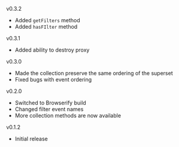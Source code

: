 v0.3.2

* Added `getFilters` method
* Added `hasFIlter` method

v0.3.1

* Added ability to destroy proxy

v0.3.0

* Made the collection preserve the same ordering of the superset
* Fixed bugs with event ordering

v0.2.0

* Switched to Browserify build
* Changed filter event names
* More collection methods are now available

v0.1.2

* Initial release
